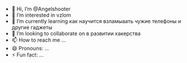 - 👋 Hi, I’m @Angelshooter
- 👀 I’m interested in vzlom 
- 🌱 I’m currently learning как научится взламыаать чужие телефоны и другие гаджеты
- 💞️ I’m looking to collaborate on в развитии хакерства
- 📫 How to reach me ...
- 😄 Pronouns: ...
- ⚡ Fun fact: ...

<!---
Angelshooter/Angelshooter is a ✨ special ✨ repository because its `README.md` (this file) appears on your GitHub profile.
You can click the Preview link to take a look at your changes.
--->
